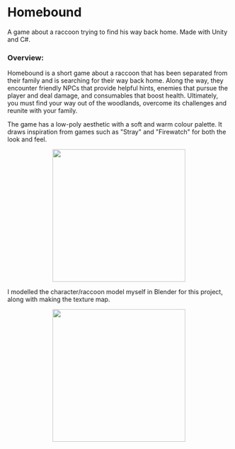 # Homebound
A game about a raccoon trying to find his way back home. Made with Unity and C#.

### Overview:
Homebound is a short game about a raccoon that has been separated from their family and is searching for their way back home. Along the way, they encounter friendly NPCs that provide helpful hints, enemies that pursue the player and deal damage, and consumables that boost health. Ultimately, you must find your way out of the woodlands, overcome its challenges and reunite with your family.

The game has a low-poly aesthetic with a soft and warm colour palette. It draws inspiration from games such as "Stray" and "Firewatch" for both the look and feel.

<p align="center">
  <img height="300" src="https://github.com/dsy17/Homebound/assets/127321145/521c7ca1-0cc0-4171-9465-dfaee94b3714">
<p/>

I modelled the character/raccoon model myself in Blender for this project, along with making the texture map.

<p align="center">
  <img height="300" src="https://github.com/dsy17/Homebound/assets/127321145/7b17df31-b47c-475f-81f3-11d9d8985a98">
<p/>
